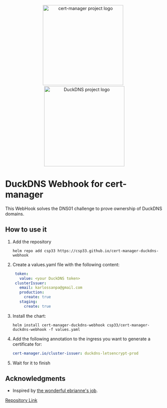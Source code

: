<p align="center">
  <img src="https://raw.githubusercontent.com/cert-manager/cert-manager/d53c0b9270f8cd90d908460d69502694e1838f5f/logo/logo-small.png" height="256" width="256" alt="cert-manager project logo" />
  &nbsp;
  <img src="https://raw.githubusercontent.com/linuxserver/docker-templates/master/linuxserver.io/img/duckdns.png" height="256" width="256" alt="DuckDNS project logo" />
</p>

# DuckDNS Webhook for cert-manager

This WebHook solves the DNS01 challenge to prove ownership of DuckDNS domains.

## How to use it
1. Add the repository
   ```shell
   helm repo add csp33 https://csp33.github.io/cert-manager-duckdns-webhook
   ```
2. Create a values.yaml file with the following content:
   ```yaml
    token:
      value: <your DuckDNS token>
    clusterIssuer:
      email: karlossanpa@gmail.com
      production:
        create: true
      staging:
        create: true
   ```
3. Install the chart:
   ```shell
   helm install cert-manager-duckdns-webhook csp33/cert-manager-duckdns-webhook -f values.yaml
   ```
4. Add the following annotation to the ingress you want to generate a certificate for:
   ```yaml
   cert-manager.io/cluster-issuer: duckdns-letsencrypt-prod
   ```
5. Wait for it to finish


## Acknowledgments

- Inspired by [the wonderful ebrianne's job](https://github.com/ebrianne/cert-manager-webhook-duckdns).


[Repository Link](https://github.com/csp33/cert-manager-duckdns-webhook)